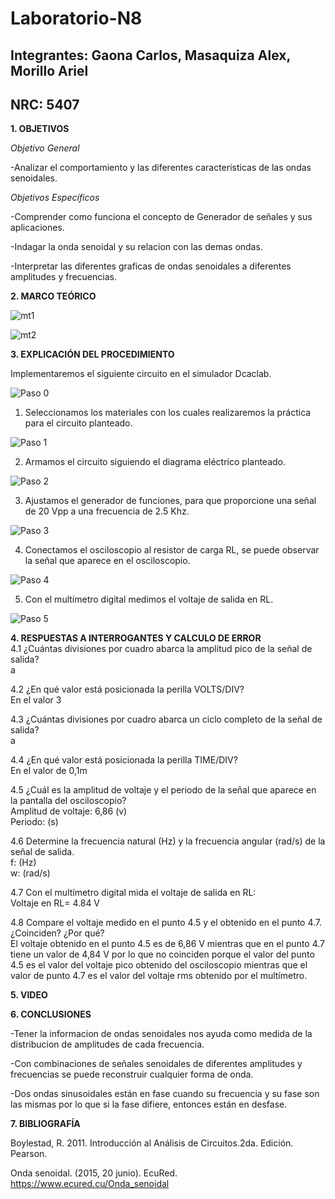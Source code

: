# Laboratorio-N8
## Integrantes: Gaona Carlos, Masaquiza Alex, Morillo Ariel
## NRC: 5407

**1. OBJETIVOS**

_Objetivo General_

-Analizar el comportamiento y las diferentes caracteristicas de las ondas senoidales.

_Objetivos Específicos_

-Comprender como funciona el concepto de Generador de señales y sus aplicaciones.

-Indagar la onda senoidal y su relacion con las demas ondas.

-Interpretar las diferentes graficas de ondas senoidales a diferentes amplitudes y frecuencias.

**2. MARCO TEÓRICO**

![mt1](https://github.com/AlexMP98/Laboratorio-N8/blob/main/Imagenes/mt1.PNG)

![mt2](https://github.com/AlexMP98/Laboratorio-N8/blob/main/Imagenes/mt2.PNG)

**3. EXPLICACIÓN DEL PROCEDIMIENTO**

Implementaremos el siguiente circuito en el simulador Dcaclab.

![Paso 0](https://github.com/AlexMP98/Laboratorio-N8/blob/main/Imagenes/Paso%200.png)

1.	Seleccionamos los materiales con los cuales realizaremos la práctica para el circuito planteado.

![Paso 1](https://github.com/AlexMP98/Laboratorio-N8/blob/main/Imagenes/Paso%201.png)

2.	Armamos el  circuito siguiendo el diagrama eléctrico planteado.

![Paso 2](https://github.com/AlexMP98/Laboratorio-N8/blob/main/Imagenes/Paso%202.png)

3.	Ajustamos el generador de funciones, para que proporcione una señal de 20 Vpp a una frecuencia de 2.5 Khz.

![Paso 3](https://github.com/AlexMP98/Laboratorio-N8/blob/main/Imagenes/Paso%203.png)

4.	Conectamos el osciloscopio al resistor de carga RL, se puede observar la señal que aparece en el osciloscopio.

![Paso 4](https://github.com/AlexMP98/Laboratorio-N8/blob/main/Imagenes/Paso%204.png)

5.	Con el multímetro digital medimos el voltaje de salida en RL.

![Paso 5](https://github.com/AlexMP98/Laboratorio-N8/blob/main/Imagenes/Paso%205.png)






**4. RESPUESTAS A INTERROGANTES Y CALCULO DE ERROR**   
4.1 ¿Cuántas divisiones por cuadro abarca la amplitud pico de la señal de salida?     
a     

4.2 ¿En qué valor está posicionada la perilla VOLTS/DIV?     
En el valor 3     

4.3 ¿Cuántas divisiones por cuadro abarca un ciclo completo de la señal de salida?      
a     

4.4 ¿En qué valor está posicionada la perilla TIME/DIV?     
En el valor de 0,1m     

4.5 ¿Cuál es la amplitud de voltaje y el periodo de la señal que aparece en la pantalla del osciloscopio?     
Amplitud de voltaje:    6,86 (v)      
Periodo:       (s)     

4.6 Determine la frecuencia natural (Hz) y la frecuencia angular (rad/s) de la señal de salida.      
f:    (Hz)     
w:    (rad/s)     

4.7 Con el multímetro digital mida el voltaje de salida en RL:   
Voltaje en RL= 4.84 V   

4.8 Compare el voltaje medido en el punto 4.5 y el obtenido en el punto 4.7. ¿Coinciden? ¿Por qué?       
El voltaje obtenido en el punto 4.5 es de 6,86 V mientras que en el punto 4.7 tiene un valor de 4,84 V por lo que no coinciden porque el valor del punto 4.5 es el valor del voltaje pico obtenido del osciloscopio mientras que el valor de punto 4.7 es el valor del voltaje rms obtenido por el multímetro.



**5. VIDEO**



**6. CONCLUSIONES**

-Tener la informacion de ondas senoidales nos ayuda como medida de la distribucion de amplitudes de cada frecuencia.

-Con combinaciones de señales senoidales de diferentes amplitudes y frecuencias se puede reconstruir cualquier forma de onda.

-Dos ondas sinusoidales están en fase cuando su frecuencia y su fase son las mismas por lo que si la fase difiere, entonces están en desfase. 

**7. BIBLIOGRAFÍA**

Boylestad, R. 2011. Introducción al Análisis de Circuitos.2da. Edición. Pearson.

Onda senoidal. (2015, 20 junio). EcuRed. https://www.ecured.cu/Onda_senoidal








